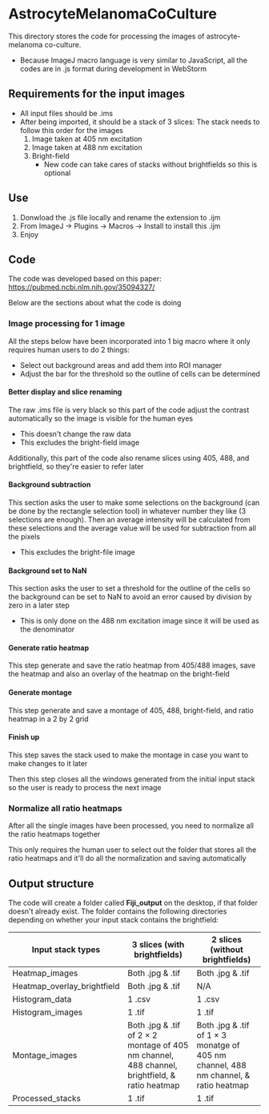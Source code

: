 # AstrocyteMelanomaCoCulture
This directory stores the code for processing the images of astrocyte-melanoma co-culture. 
* Because ImageJ macro language is very similar to JavaScript, all the codes are in .js format during development in WebStorm

## Requirements for the input images
* All input files should be .ims
* After being imported, it should be a stack of 3 slices: The stack needs to follow this order for the images 
  1. Image taken at 405 nm excitation 
  2. Image taken at 488 nm excitation 
  3. Bright-field
     * New code can take cares of stacks without brightfields so this is optional

## Use
1. Donwload the .js file locally and rename the extension to .ijm
2. From ImageJ -> Plugins -> Macros -> Install to install this .ijm
3. Enjoy

## Code
The code was developed based on this paper: https://pubmed.ncbi.nlm.nih.gov/35094327/

Below are the sections about what the code is doing

### Image processing for 1 image
All the steps below have been incorporated into 1 big macro where it only requires human users to do 2 things: 
* Select out background areas and add them into ROI manager
* Adjust the bar for the threshold so the outline of cells can be determined

#### Better display and slice renaming
The raw .ims file is very black so this part of the code adjust the contrast automatically so the image is visible for the human eyes
* This doesn't change the raw data
* This excludes the bright-field image

Additionally, this part of the code also rename slices using 405, 488, and brightfield, so they're easier to refer later

#### Background subtraction 
This section asks the user to make some selections on the background (can be done by the rectangle selection tool) in whatever number they like (3 selections are enough). Then an average intensity will be calculated from these selections and the average value will be used for subtraction from all the pixels
* This excludes the bright-file image

#### Background set to NaN 
This section asks the user to set a threshold for the outline of the cells so the background can be set to NaN to avoid an error caused by division by zero in a later step
* This is only done on the 488 nm excitation image since it will be used as the denominator

#### Generate ratio heatmap
This step generate and save the ratio heatmap from 405/488 images, save the heatmap and also an overlay of the heatmap on the bright-field

#### Generate montage
This step generate and save a montage of 405, 488, bright-field, and ratio heatmap in a 2 by 2 grid

#### Finish up
This step saves the stack used to make the montage in case you want to make changes to it later

Then this step closes all the windows generated from the initial input stack so the user is ready to process the next image

### Normalize all ratio heatmaps
After all the single images have been processed, you need to normalize all the ratio heatmaps together

This only requires the human user to select out the folder that stores all the ratio heatmaps and it'll do all the normalization and saving automatically

## Output structure
The code will create a folder called __Fiji_output__ on the desktop, if that folder doesn't already exist. The folder contains the following directories depending on whether your input stack contains the brightfield:

| Input stack types | 3 slices (with brightfields)                                                                   | 2 slices (without brightfields)                                                      |
|-----------------|------------------------------------------------------------------------------------------------|--------------------------------------------------------------------------------------|
| Heatmap_images  | Both .jpg & .tif                                                                               | Both .jpg & .tif                                                                     |
| Heatmap_overlay_brightfield    | Both .jpg & .tif                                                                               | N/A                                                                                  |
| Histogram_data    | 1 .csv                                                                                         | 1 .csv                                                                               |
| Histogram_images    | 1 .tif                                                                                         | 1 .tif                                                                               |
| Montage_images     | Both .jpg & .tif of 2 × 2 montage of 405 nm channel, 488 channel, brightfield, & ratio heatmap | Both .jpg & .tif of 1 × 3 monatge of 405 nm channel, 488 nm channel, & ratio heatmap |
| Processed_stacks    | 1 .tif                                                                                         | 1 .tif                                                                         |